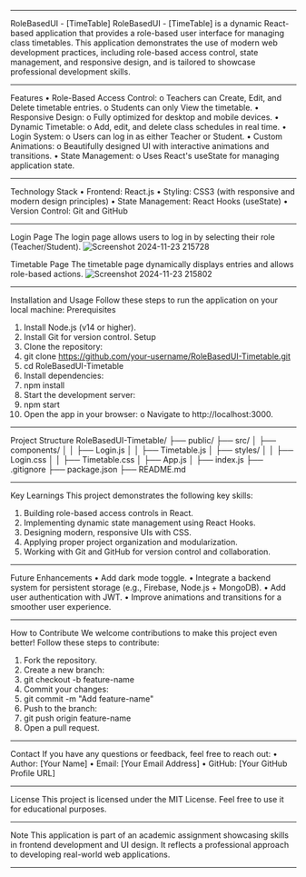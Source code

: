 ________________________________________
RoleBasedUI - [TimeTable]
RoleBasedUI - [TimeTable] is a dynamic React-based application that provides a role-based user interface for managing class timetables. This application demonstrates the use of modern web development practices, including role-based access control, state management, and responsive design, and is tailored to showcase professional development skills.
________________________________________
Features
•	Role-Based Access Control:
o	Teachers can Create, Edit, and Delete timetable entries.
o	Students can only View the timetable.
•	Responsive Design:
o	Fully optimized for desktop and mobile devices.
•	Dynamic Timetable:
o	Add, edit, and delete class schedules in real time.
•	Login System:
o	Users can log in as either Teacher or Student.
•	Custom Animations:
o	Beautifully designed UI with interactive animations and transitions.
•	State Management:
o	Uses React's useState for managing application state.
________________________________________
Technology Stack
•	Frontend: React.js
•	Styling: CSS3 (with responsive and modern design principles)
•	State Management: React Hooks (useState)
•	Version Control: Git and GitHub
________________________________________
Login Page
The login page allows users to log in by selecting their role (Teacher/Student).
![Screenshot 2024-11-23 215728](https://github.com/user-attachments/assets/dc030f1b-0244-476b-96d0-388314456bb3)

 
Timetable Page
The timetable page dynamically displays entries and allows role-based actions.
![Screenshot 2024-11-23 215802](https://github.com/user-attachments/assets/b8b8fe4e-e8e7-40a7-aa44-7c1b3fb99192)

 
________________________________________
Installation and Usage
Follow these steps to run the application on your local machine:
Prerequisites
1.	Install Node.js (v14 or higher).
2.	Install Git for version control.
Setup
1.	Clone the repository:
2.	git clone https://github.com/your-username/RoleBasedUI-Timetable.git
3.	cd RoleBasedUI-Timetable
4.	Install dependencies:
5.	npm install
6.	Start the development server:
7.	npm start
8.	Open the app in your browser:
o	Navigate to http://localhost:3000.
________________________________________
Project Structure
RoleBasedUI-Timetable/
├── public/
├── src/
│   ├── components/
│   │   ├── Login.js
│   │   ├── Timetable.js
│   ├── styles/
│   │   ├── Login.css
│   │   ├── Timetable.css
│   ├── App.js
│   ├── index.js
├── .gitignore
├── package.json
├── README.md
________________________________________
Key Learnings
This project demonstrates the following key skills:
1.	Building role-based access controls in React.
2.	Implementing dynamic state management using React Hooks.
3.	Designing modern, responsive UIs with CSS.
4.	Applying proper project organization and modularization.
5.	Working with Git and GitHub for version control and collaboration.
________________________________________
Future Enhancements
•	Add dark mode toggle.
•	Integrate a backend system for persistent storage (e.g., Firebase, Node.js + MongoDB).
•	Add user authentication with JWT.
•	Improve animations and transitions for a smoother user experience.
________________________________________
How to Contribute
We welcome contributions to make this project even better! Follow these steps to contribute:
1.	Fork the repository.
2.	Create a new branch: 
3.	git checkout -b feature-name
4.	Commit your changes: 
5.	git commit -m "Add feature-name"
6.	Push to the branch: 
7.	git push origin feature-name
8.	Open a pull request.
________________________________________
Contact
If you have any questions or feedback, feel free to reach out:
•	Author: [Your Name]
•	Email: [Your Email Address]
•	GitHub: [Your GitHub Profile URL]
________________________________________
License
This project is licensed under the MIT License. Feel free to use it for educational purposes.
________________________________________
Note
This application is part of an academic assignment showcasing skills in frontend development and UI design. It reflects a professional approach to developing real-world web applications.
________________________________________

